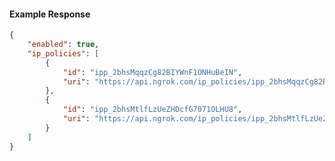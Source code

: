 <!-- Code generated for API Clients. DO NOT EDIT. -->

#### Example Response

```json
{
	"enabled": true,
	"ip_policies": [
		{
			"id": "ipp_2bhsMqqzCg82BIYWnF1ONHuBeIN",
			"uri": "https://api.ngrok.com/ip_policies/ipp_2bhsMqqzCg82BIYWnF1ONHuBeIN"
		},
		{
			"id": "ipp_2bhsMtlfLzUeZHDcfG7071OLHU8",
			"uri": "https://api.ngrok.com/ip_policies/ipp_2bhsMtlfLzUeZHDcfG7071OLHU8"
		}
	]
}
```
